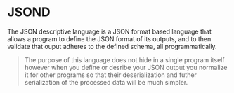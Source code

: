 # JSOND

The JSON descriptive language is a JSON format based language that allows a program to define the JSON format of its outputs, and to then validate that ouput adheres to the defined schema, all programmatically.

> The purpose of this language does not hide in a single program itself however when you define or desribe your JSON output you normalize it for other programs so that their deserialization and futher serialization of the processed data will be much simpler.
